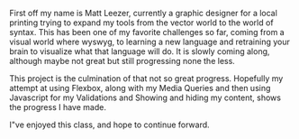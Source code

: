 First off my name is Matt Leezer, currently a graphic designer for a local printing trying to expand my tools from the vector world to the world of syntax. This has been one of my favorite challenges so far, coming from a visual world where wyswyg, to learning a new language and retraining your brain to visualize what that language will do. It is slowly coming along, although maybe not great but still progressing none the less.

This project is the culmination of that not so great progress. Hopefully my attempt at using Flexbox, along with my Media Queries and then using Javascript for my Validations and Showing and hiding my content, shows the progress I have made.

I"ve enjoyed this class, and hope to continue forward.